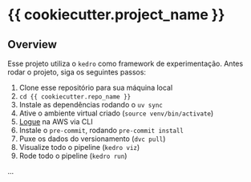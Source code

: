 # {{ cookiecutter.project_name }}

## Overview

Esse projeto utiliza o `kedro` como framework de experimentação. Antes rodar o projeto, siga os seguintes passos:
1. Clone esse repositório para sua máquina local
1. `cd {{ cookiecutter.repo_name }}`
2. Instale as dependências rodando o `uv sync`
3. Ative o ambiente virtual criado (`source venv/bin/activate`)
4. [Logue](https://github.com/arcotech-services/guidelines/tree/main/aws#:~:text=admin%2Drole%22%20run%3A-,saml2aws%20configure%20%5C,-%2D%2Dusername%3Dyour%2Demail) na AWS via CLI
5. Instale o `pre-commit`, rodando `pre-commit install`
6. Puxe os dados do versionamento (`dvc pull`)
7. Visualize todo o pipeline (`kedro viz`)
8. Rode todo o pipeline (`kedro run`)

...
